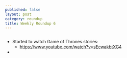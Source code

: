 ```yaml
---
published: false
layout: post
category: roundup
title: Weekly Roundup 6
---
```

![]()

* Started to watch Game of Thrones stories:
	* https://www.youtube.com/watch?v=sEcwakbtXG4
* 
